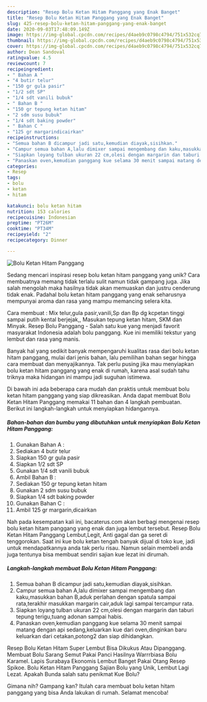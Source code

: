 ```yaml
---
description: "Resep Bolu Ketan Hitam Panggang yang Enak Banget"
title: "Resep Bolu Ketan Hitam Panggang yang Enak Banget"
slug: 425-resep-bolu-ketan-hitam-panggang-yang-enak-banget
date: 2020-09-03T17:48:09.149Z
image: https://img-global.cpcdn.com/recipes/d4aeb9c0798c4794/751x532cq70/bolu-ketan-hitam-panggang-foto-resep-utama.jpg
thumbnail: https://img-global.cpcdn.com/recipes/d4aeb9c0798c4794/751x532cq70/bolu-ketan-hitam-panggang-foto-resep-utama.jpg
cover: https://img-global.cpcdn.com/recipes/d4aeb9c0798c4794/751x532cq70/bolu-ketan-hitam-panggang-foto-resep-utama.jpg
author: Dean Sandoval
ratingvalue: 4.5
reviewcount: 7
recipeingredient:
- " Bahan A "
- "4 butir telur"
- "150 gr gula pasir"
- "1/2 sdt SP"
- "1/4 sdt vanili bubuk"
- " Bahan B "
- "150 gr tepung ketan hitam"
- "2 sdm susu bubuk"
- "1/4 sdt baking powder"
- " Bahan C "
- "125 gr margarindicairkan"
recipeinstructions:
- "Semua bahan B dicampur jadi satu,kemudian diayak,sisihkan."
- "Campur semua bahan A,lalu dimixer sampai mengembang dan kaku,masukkan bahan B,aduk perlahan dengan spatula sampai rata,terakhir masukkan margarin cair,aduk lagi sampai tercampur rata."
- "Siapkan loyang tulban ukuran 22 cm,olesi dengan margarin dan taburi tepung terigu,tuang adonan sampai habis."
- "Panaskan oven,kemudian panggang kue selama 30 menit sampai matang dengan api sedang,keluarkan kue dari oven,dinginkan baru keluarkan dari cetakan,potong2 dan siap dihidangkan."
categories:
- Resep
tags:
- bolu
- ketan
- hitam

katakunci: bolu ketan hitam 
nutrition: 153 calories
recipecuisine: Indonesian
preptime: "PT26M"
cooktime: "PT34M"
recipeyield: "2"
recipecategory: Dinner

---
```



![Bolu Ketan Hitam Panggang](https://img-global.cpcdn.com/recipes/d4aeb9c0798c4794/751x532cq70/bolu-ketan-hitam-panggang-foto-resep-utama.jpg)

Sedang mencari inspirasi resep bolu ketan hitam panggang yang unik? Cara membuatnya memang tidak terlalu sulit namun tidak gampang juga. Jika salah mengolah maka hasilnya tidak akan memuaskan dan justru cenderung tidak enak. Padahal bolu ketan hitam panggang yang enak seharusnya mempunyai aroma dan rasa yang mampu memancing selera kita.

Cara membuat : Mix telur,gula pasir,vanili,Sp dan Bp dg kcpetan tinggi sampai putih kental berjejak,, Masukan tepung ketan hitam, SKM dan Minyak. Resep Bolu Panggang - Salah satu kue yang menjadi favorit masyarakat Indonesia adalah bolu panggang. Kue ini memiliki tekstur yang lembut dan rasa yang manis.

Banyak hal yang sedikit banyak mempengaruhi kualitas rasa dari bolu ketan hitam panggang, mulai dari jenis bahan, lalu pemilihan bahan segar hingga cara membuat dan menyajikannya. Tak perlu pusing jika mau menyiapkan bolu ketan hitam panggang yang enak di rumah, karena asal sudah tahu triknya maka hidangan ini mampu jadi suguhan istimewa.


Di bawah ini ada beberapa cara mudah dan praktis untuk membuat bolu ketan hitam panggang yang siap dikreasikan. Anda dapat membuat Bolu Ketan Hitam Panggang memakai 11 bahan dan 4 langkah pembuatan. Berikut ini langkah-langkah untuk menyiapkan hidangannya.

<!--inarticleads1-->

##### Bahan-bahan dan bumbu yang dibutuhkan untuk menyiapkan Bolu Ketan Hitam Panggang:

1. Gunakan  Bahan A :
1. Sediakan 4 butir telur
1. Siapkan 150 gr gula pasir
1. Siapkan 1/2 sdt SP
1. Gunakan 1/4 sdt vanili bubuk
1. Ambil  Bahan B :
1. Sediakan 150 gr tepung ketan hitam
1. Gunakan 2 sdm susu bubuk
1. Siapkan 1/4 sdt baking powder
1. Gunakan  Bahan C :
1. Ambil 125 gr margarin,dicairkan


Nah pada kesempatan kali ini, bacaterus.com akan berbagi mengenai resep bolu ketan hitam panggang yang enak dan juga lembut tersebut. Resep Bolu Ketan Hitam Panggang Lembut,Legit, Anti gagal dan ga seret di tenggorokan. Saat ini kue bolu ketan tengah banyak dijual di toko kue, jadi untuk mendapatkannya anda tak perlu risau. Namun selain membeli anda juga tentunya bisa membuat sendiri sajian kue lezat ini dirumah. 

<!--inarticleads2-->

##### Langkah-langkah membuat Bolu Ketan Hitam Panggang:

1. Semua bahan B dicampur jadi satu,kemudian diayak,sisihkan.
1. Campur semua bahan A,lalu dimixer sampai mengembang dan kaku,masukkan bahan B,aduk perlahan dengan spatula sampai rata,terakhir masukkan margarin cair,aduk lagi sampai tercampur rata.
1. Siapkan loyang tulban ukuran 22 cm,olesi dengan margarin dan taburi tepung terigu,tuang adonan sampai habis.
1. Panaskan oven,kemudian panggang kue selama 30 menit sampai matang dengan api sedang,keluarkan kue dari oven,dinginkan baru keluarkan dari cetakan,potong2 dan siap dihidangkan.


Resep Bolu Ketan Hitam Super Lembut Bisa Dikukus Atau Dipanggang. Membuat Bolu Sarang Semut Pakai Panci Hasilnya Warrrbiasa Bolu Karamel. Lapis Surabaya Ekonomis Lembut Banget Pakai Otang Resep Spikoe. Bolu Ketan Hitam Panggang Sajian Bolu yang Unik, Lembut Lagi Lezat. Apakah Bunda salah satu penikmat Kue Bolu? 

Gimana nih? Gampang kan? Itulah cara membuat bolu ketan hitam panggang yang bisa Anda lakukan di rumah. Selamat mencoba!
